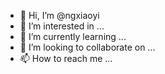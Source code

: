 - 👋 Hi, I’m @ngxiaoyi
- 👀 I’m interested in ...
- 🌱 I’m currently learning ...
- 💞️ I’m looking to collaborate on ...
- 📫 How to reach me ...

<!---
ngxiaoyi/ngxiaoyi is a ✨ special ✨ repository because its `README.md` (this file) appears on your GitHub profile.
You can click the Preview link to take a look at your changes.
--->
